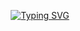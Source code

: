 <p align="center">
<a href="https://github.com/pse10307">
    <img src="https://readme-typing-svg.demolab.com?font=Georgia&size=18&duration=2000&pause=100&multiline=true&width=500&height=80&lines=박+세은;Researcher+%7C+PhD+Student+%7C+Software+Engineer;AI+%7C+Computer+Vision+%7C+Bots" alt="Typing SVG" />
</a>
<br/>
